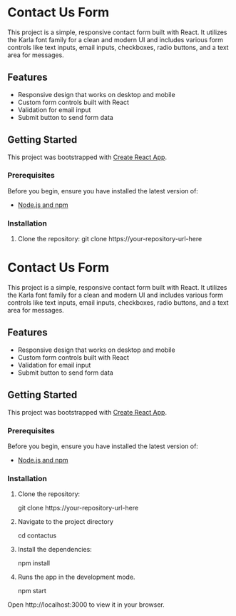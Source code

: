 # Contact Us Form

This project is a simple, responsive contact form built with React. It utilizes the Karla font family for a clean and modern UI and includes various form controls like text inputs, email inputs, checkboxes, radio buttons, and a text area for messages.

## Features

- Responsive design that works on desktop and mobile
- Custom form controls built with React
- Validation for email input
- Submit button to send form data

## Getting Started

This project was bootstrapped with [Create React App](https://github.com/facebook/create-react-app).

### Prerequisites

Before you begin, ensure you have installed the latest version of:

- [Node.js and npm](https://nodejs.org/en/)

### Installation

1. Clone the repository:
   git clone https://your-repository-url-here

# Contact Us Form

This project is a simple, responsive contact form built with React. It utilizes the Karla font family for a clean and modern UI and includes various form controls like text inputs, email inputs, checkboxes, radio buttons, and a text area for messages.

## Features

- Responsive design that works on desktop and mobile
- Custom form controls built with React
- Validation for email input
- Submit button to send form data

## Getting Started

This project was bootstrapped with [Create React App](https://github.com/facebook/create-react-app).

### Prerequisites

Before you begin, ensure you have installed the latest version of:

- [Node.js and npm](https://nodejs.org/en/)

### Installation

1. Clone the repository:

   git clone https://your-repository-url-here

2. Navigate to the project directory

    cd contactus

3. Install the dependencies:

    npm install

4. Runs the app in the development mode. 

    npm start

Open http://localhost:3000 to view it in your browser.